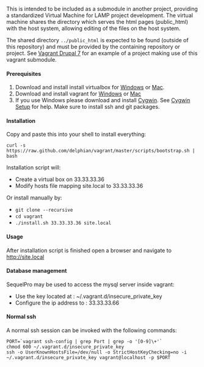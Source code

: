 This is intended to be included as a submodule in another project, providing a
standardized Virtual Machine for LAMP project development. The virtual machine
shares the directory which serves the html pages (public_html) with the host
system, allowing editing of the files on the host system.

The shared directory `../public_html` is expected to be found (outside of this
repository) and must be provided by the containing repository or project. See
[Vagrant Drupal 7](https://github.com/delphian/vagrant-drupal-7) for an example
of a project making use of this vagrant submodule.

#### Prerequisites ####

1. Download and install install virtualbox for [Windows](http://download.virtualbox.org/virtualbox/4.2.6/VirtualBox-4.2.6-82870-Win.exe) or [Mac](http://download.virtualbox.org/virtualbox/4.2.6/VirtualBox-4.2.6-82870-OSX.dmg).
2. Download and install vagrant for [Windows](http://files.vagrantup.com/packages/476b19a9e5f499b5d0b9d4aba5c0b16ebe434311/Vagrant.msi) or [Mac](http://files.vagrantup.com/packages/476b19a9e5f499b5d0b9d4aba5c0b16ebe434311/Vagrant.dmg)
3. If you use Windows please download and install [Cygwin](http://cygwin.com/setup.exe). See [Cygwin Setup](http://cygwin.com/cygwin-ug-net/setup-net.html#setup-packages) for help. Make sure to install ssh and git packages.

#### Installation ####

Copy and paste this into your shell to install everything:

```
curl -s https://raw.github.com/delphian/vagrant/master/scripts/bootstrap.sh | bash
```

Installation script will:

 * Create a virtual box on 33.33.33.36
 * Modify hosts file mapping site.local to 33.33.33.36

Or install manually by:

 * `git clone --recursive `
 * `cd vagrant`
 * `./install.sh 33.33.33.36 site.local`

#### Usage ####

After installation script is finished open a browser and navigate to http://site.local

#### Database management ####

SequelPro may be used to access the mysql server inside vagrant:

 * Use the key located at : ~/.vagrant.d/insecure_private_key
 * Configure the ip address to : 33.33.33.66

#### Normal ssh ####

A normal ssh session can be invoked with the following commands:

```
PORT=`vagrant ssh-config | grep Port | grep -o '[0-9]\+'`
chmod 600 ~/.vagrant.d/insecure_private_key
ssh -o UserKnownHostsFile=/dev/null -o StrictHostKeyChecking=no -i ~/.vagrant.d/insecure_private_key vagrant@localhost -p $PORT
```

